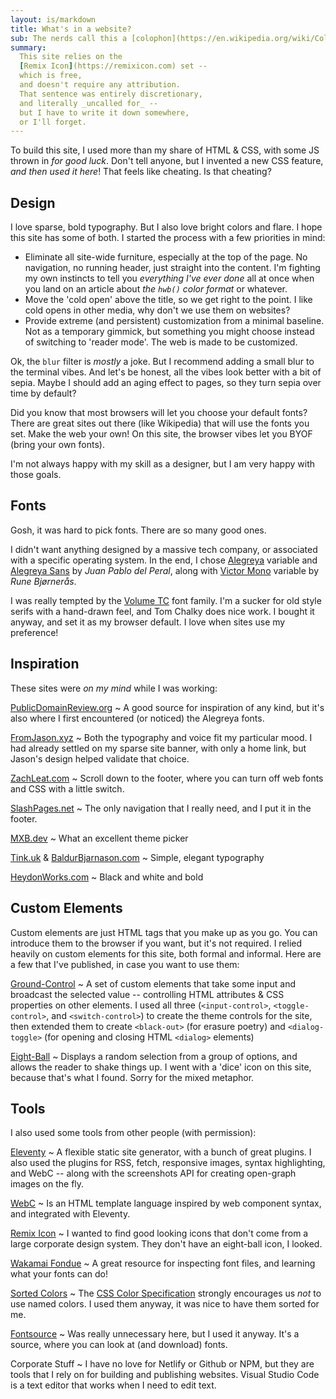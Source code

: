 ```yaml
---
layout: is/markdown
title: What's in a website?
sub: The nerds call this a [colophon](https://en.wikipedia.org/wiki/Colophon_(publishing))
summary:
  This site relies on the
  [Remix Icon](https://remixicon.com) set --
  which is free,
  and doesn't require any attribution.
  That sentence was entirely discretionary,
  and literally _uncalled for_ --
  but I have to write it down somewhere,
  or I'll forget.
---
```


To build this site,
I used more than my share of
<abbr>HTML</abbr> & <abbr>CSS</abbr>,
with some <abbr>JS</abbr> thrown in _for good luck_.
Don't tell anyone,
but I invented a new <abbr>CSS</abbr> feature,
_and then used it here_!
That feels like cheating. Is that cheating?

## Design

I love sparse, bold typography.
But I also love bright colors and flare.
I hope this site has some of both.
I started the process
with a few priorities in mind:

- Eliminate all site-wide furniture,
  especially at the top of the page.
  No navigation, no running header,
  just straight into the content.
  I'm fighting my own instincts
  to tell you _everything I've ever done_
  all at once
  when you land on an article
  about _the `hwb()` color format_ or whatever.
- Move the 'cold open' above the title,
  so we get right to the point.
  I like cold opens in other media,
  why don't we use them on websites?
- Provide extreme (and persistent)
  customization from a minimal baseline.
  Not as a temporary gimmick,
  but something you might choose
  instead of switching to 'reader mode'.
  The web is made to be customized.

Ok, the `blur` filter is _mostly_ a joke.
But I recommend adding a small blur
to the terminal vibes.
And let's be honest,
all the vibes look better
with a bit of sepia.
Maybe I should add an aging effect to pages,
so they turn sepia over time by default?

Did you know that most browsers will let you choose
your default fonts?
There are great sites out there
(like Wikipedia)
that will use the fonts you set.
Make the web your own!
On this site,
the browser vibes
let you <abbr>BYOF</abbr>
(bring your own fonts).

I'm not always happy
with my skill as a designer,
but I am very happy with those goals.

## Fonts

Gosh, it was hard to pick fonts.
There are so many good ones.

I didn't want anything
designed by a massive tech company,
or associated with a specific operating system.
In the end, I chose
[Alegreya](https://www.huertatipografica.com/en/fonts/alegreya-ht-pro)
variable and
[Alegreya Sans](https://www.huertatipografica.com/en/fonts/alegreya-sans-ht)
by _Juan Pablo del Peral_,
along with
[Victor Mono](https://rubjo.github.io/victor-mono/) variable
by _Rune Bjørnerås_.

I was really tempted by the
[Volume TC](https://tomchalky.com/product/volume-handcrafted-trio-font-family/)
font family.
I'm a sucker for old style serifs
with a hand-drawn feel,
and Tom Chalky does nice work.
I bought it anyway,
and set it as my browser default.
I love when sites use my preference!

## Inspiration

These sites were _on my mind_
while I was working:

[PublicDomainReview.org](https://publicdomainreview.org)
~ A good source for inspiration of any kind,
  but it's also where I first encountered
  (or noticed) the Alegreya fonts.

[FromJason.xyz](https://www.fromjason.xyz/)
~ Both the typography and voice
  fit my particular mood.
  I had already settled on my sparse site banner,
  with only a home link,
  but Jason's design helped validate that choice.

[ZachLeat.com](https://www.zachleat.com/)
~ Scroll down to the footer,
  where you can turn off web fonts
  and <abbr>CSS</abbr>
  with a little switch.

[SlashPages.net](https://slashpages.net)
~ The only navigation that I really need,
  and I put it in the footer.

[MXB.dev](https://mxb.dev)
~ What an excellent theme picker

[Tink.uk](https://tink.uk) & [BaldurBjarnason.com](https://www.baldurbjarnason.com)
~ Simple, elegant typography

[HeydonWorks.com](https://heydonworks.com)
~ Black and white and bold

## Custom Elements

Custom elements are just <abbr>HTML</abbr> tags
that you make up as you go.
You can introduce them to the browser if you want,
but it's not required.
I relied heavily on custom elements
for this site,
both formal and informal.
Here are a few that I've published,
in case you want to use them:

[Ground-Control](https://github.com/mirisuzanne/ground-control)
~ A set of custom elements
  that take some input
  and broadcast the selected value --
  controlling <abbr>HTML</abbr> attributes
  & <abbr>CSS</abbr> properties on other elements.
  I used all three
  (`<input-control>`, `<toggle-control>`, and `<switch-control>`)
  to create the theme controls for the site,
  then extended them to create
  `<black-out>` (for erasure poetry)
  and `<dialog-toggle>`
  (for opening and closing <abbr>HTML</abbr> `<dialog>` elements)

[Eight-Ball](https://github.com/mirisuzanne/eight-ball)
~ Displays a random selection
  from a group of options,
  and allows the reader to shake things up.
  I went with a 'dice' icon on this site,
  because that's what I found.
  Sorry for the mixed metaphor.

## Tools

I also used some tools from other people
(with permission):

[Eleventy](https://www.11ty.dev/)
~ A flexible static site generator,
  with a bunch of great plugins.
  I also used the plugins for RSS,
  fetch,
  responsive images,
  syntax highlighting,
  and WebC --
  along with the screenshots API
  for creating open-graph images on the fly.

[WebC](https://www.11ty.dev/docs/languages/webc/)
~ Is an <abbr>HTML</abbr> template language
  inspired by web component syntax,
  and integrated with Eleventy.

[Remix Icon](https://remixicon.com)
~ I wanted to find good looking icons
  that don't come from a large corporate design system.
  They don't have an eight-ball icon,
  I looked.

[Wakamai Fondue](https://wakamaifondue.com)
~ A great resource for inspecting font files,
  and learning what your fonts can do!

[Sorted Colors](https://enes.in/sorted-colors/)
~ The [CSS Color Specification](https://www.w3.org/TR/css-color/#named-colors)
  strongly encourages us _not_ to use named colors.
  I used them anyway,
  it was nice to have them sorted for me.

[Fontsource](https://fontsource.org/)
~ Was really unnecessary here,
  but I used it anyway.
  It's a source, where you can look at
  (and download) fonts.

Corporate Stuff
~ I have no love for
  Netlify or Github or <abbr>NPM</abbr>,
  but they are tools that I rely on
  for building and publishing websites.
  Visual Studio Code is a text editor
  that works when I need to edit text.
